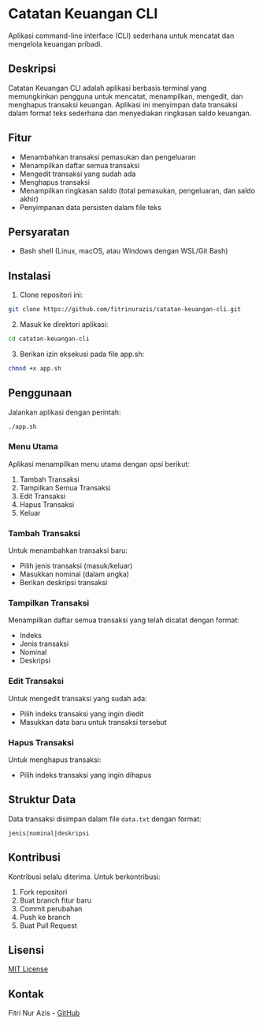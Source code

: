 # Catatan Keuangan CLI

Aplikasi command-line interface (CLI) sederhana untuk mencatat dan mengelola keuangan pribadi.

## Deskripsi

Catatan Keuangan CLI adalah aplikasi berbasis terminal yang memungkinkan pengguna untuk mencatat, menampilkan, mengedit, dan menghapus transaksi keuangan. Aplikasi ini menyimpan data transaksi dalam format teks sederhana dan menyediakan ringkasan saldo keuangan.

## Fitur

- Menambahkan transaksi pemasukan dan pengeluaran
- Menampilkan daftar semua transaksi
- Mengedit transaksi yang sudah ada
- Menghapus transaksi
- Menampilkan ringkasan saldo (total pemasukan, pengeluaran, dan saldo akhir)
- Penyimpanan data persisten dalam file teks

## Persyaratan

- Bash shell (Linux, macOS, atau Windows dengan WSL/Git Bash)

## Instalasi

1. Clone repositori ini:

```bash
git clone https://github.com/fitrinurazis/catatan-keuangan-cli.git
```

2. Masuk ke direktori aplikasi:

```bash
cd catatan-keuangan-cli
```

3. Berikan izin eksekusi pada file app.sh:

```bash
chmod +x app.sh
```

## Penggunaan

Jalankan aplikasi dengan perintah:

```bash
./app.sh
```

### Menu Utama

Aplikasi menampilkan menu utama dengan opsi berikut:

1. Tambah Transaksi
2. Tampilkan Semua Transaksi
3. Edit Transaksi
4. Hapus Transaksi
5. Keluar

### Tambah Transaksi

Untuk menambahkan transaksi baru:

- Pilih jenis transaksi (masuk/keluar)
- Masukkan nominal (dalam angka)
- Berikan deskripsi transaksi

### Tampilkan Transaksi

Menampilkan daftar semua transaksi yang telah dicatat dengan format:

- Indeks
- Jenis transaksi
- Nominal
- Deskripsi

### Edit Transaksi

Untuk mengedit transaksi yang sudah ada:

- Pilih indeks transaksi yang ingin diedit
- Masukkan data baru untuk transaksi tersebut

### Hapus Transaksi

Untuk menghapus transaksi:

- Pilih indeks transaksi yang ingin dihapus

## Struktur Data

Data transaksi disimpan dalam file `data.txt` dengan format:

```
jenis|nominal|deskripsi
```

## Kontribusi

Kontribusi selalu diterima. Untuk berkontribusi:

1. Fork repositori
2. Buat branch fitur baru
3. Commit perubahan
4. Push ke branch
5. Buat Pull Request

## Lisensi

[MIT License](LICENSE)

## Kontak

Fitri Nur Azis - [GitHub](https://github.com/fitrinurazis)
